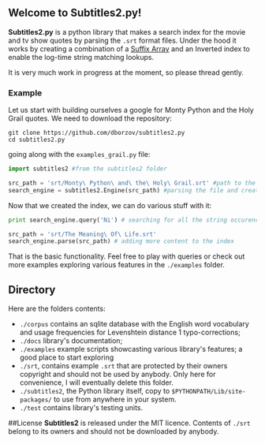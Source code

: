 ## Welcome to Subtitles2.py!

**Subtitles2.py** is a python library that makes a search index for the movie and tv show quotes by parsing the `.srt` format files. Under the hood it works by creating a combination of a [Suffix Array](http://en.wikipedia.org/wiki/Suffix_array) and an Inverted index to enable the log-time string matching lookups.

It is very much work in progress at the moment, so please thread gently.

### Example
Let us start with building ourselves a google for Monty Python and the Holy Grail quotes. We need to download the repository:
```
git clone https://github.com/dborzov/subtitles2.py
cd subtitles2.py
```
going along with the `examples_grail.py` file:

```python
import subtitles2 #from the subtitles2 folder

src_path = 'srt/Monty\ Python\ and\ the\ Holy\ Grail.srt' #path to the .srt file
search_engine = subtitles2.Engine(src_path) #parsing the file and creating the index
```

Now that we created the index, we can do various stuff with it:
```python
print search_engine.query('Ni') # searching for all the string occurences

src_path = 'srt/The Meaning\ Of\ Life.srt'
search_engine.parse(src_path) # adding more content to the index
```

That is the basic functionality. Feel free to play with queries or check out more examples exploring various features in the `./examples` folder.

## Directory
Here are the folders contents:

* `./corpus` contains an sqlite database with the English word vocabulary and usage frequencies for Levenshtein distance 1 typo-corrections;
* `./docs` library's documentation;
* `./examples` example scripts showcasting various library's features; a good place to start exploring
* `./srt`, contains example `.srt` that are protected by their owners copyright and should not be used by anybody. Only here for convenience, I will eventually delete this folder.
* `./subtitles2`, the Python library itself, copy to `$PYTHONPATH/Lib/site-packages/` to use from anywhere in your system.
* `./test` contains library's testing units.

##License
**Subtitles2** is released under the MIT licence.  Contents of `./srt` belong to its owners and should not be downloaded by anybody.
